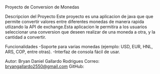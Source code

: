 Proyecto de Conversion de Monedas

Descripcion del Proyecto
Este proyecto es una aplicacion de java que que permite convertir valores entre diferentes monedas de manera rapida utlizando la API de exchange.Esta aplicacion le permitira a los usuarios seleccionar una conversion que deseen realizar de una moneda a otra, y la cantidad a convertir.

Funcionalidades
-Soporte para varias monedas (ejemplo: USD, EUR, HNL, ARS, COP, entre otras).
-Interfaz de consola fácil de usar.

Autor: Bryan Daniel Gallardo Rodrigues
Correo: bryangallardo2550@gmail.com
GitHub: 

